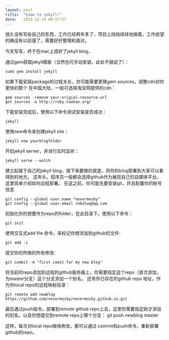```yaml
---
layout: post
title:  "Come to jekyll!"
date:   2013-12-14 00:57:57
---
```


很久没有写些自己的东西，工作已经两年多了，项目上陆陆续续地做着，工作欲望的确没有以前强了，需要好好整理和面对。

今天写写，终于在mac上搭好了jekyll blog，

通过gem获取jekyll模板（当然也可手动安装，此处不细说了）：

	sudo gem install jekyll

如果下载安装package的过程太长，你可能需要更换gem sources，调整cdn对你更快的那个
在中国大陆，一般可选择淘宝网提供的cdn：

	gem sources -remove your-origial-resource-url
	get sources -a http://ruby.taobao.org/

下载安装完成后，使用以下命令测试安装是否成功：

	jekyll

使用new命令来创建jekyll site：

	jekyll new yourblogfolder

开启jekyll server，并进行实时监听：

	jekyll serve --watch

建立起属于自己的jekyll blog，接下来要做的就是，将你的blog部署到大家可以看得到的地方。
这年头，程序员一般都会选择github作为展现自己的自媒体平台。这里简单介绍如何远程部署。
在这之前，你可能先要安装git，并且配置你的帐号信息

	git config --global user.name "nevermosby"
	git config --global user.email robolwq@qq.com

初始化你的想要作为repo的folder，在此目录下，使用以下命令：
	
	git init

使用交互式add file 命令，来标记你想添加到github的文件:
	
	git add -i

提交你的所做的所有修改:

	git commit -m "first comit for my new blog"

将当前的repo添加到远程的github服务器上，你需要指定这个repo（首次添加，为master分支）这个分支添加一个别名，
还有你已存在的github repo 地址，作为你local repo的远程映射目录：

	git remote add newblog https://github.com/nevermosby/nevermosby.github.io.git

最后通过push指令，部署到remote github repo上去，这里你需要指定刚才添加的别名，以及你想提交到remote repo上哪个分支：
	git push newblog master

这样，每次对local repo做啥修改，都可以通过 commit和push命令，重新部署github的repo。

